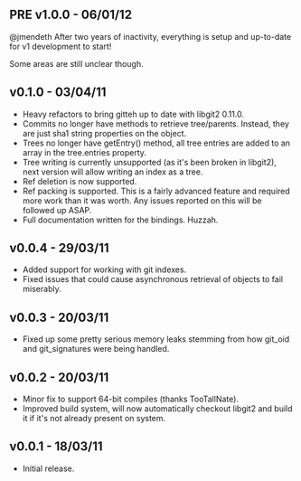 ## PRE v1.0.0 - 06/01/12
@jmendeth After two years of inactivity, everything
is setup and up-to-date for v1 development to start!

Some areas are still unclear though.


## v0.1.0 - 03/04/11
* Heavy refactors to bring gitteh up to date with libgit2 0.11.0.
* Commits no longer have methods to retrieve tree/parents. Instead, they are just sha1 string properties on the object.
* Trees no longer have getEntry() method, all tree entries are added to an array in the tree.entries property.
* Tree writing is currently unsupported (as it's been broken in libgit2), next version will allow writing an index as a tree.
* Ref deletion is now supported.
* Ref packing is supported. This is a fairly advanced feature and required more work than it was worth. Any issues reported on this will be followed up ASAP.
* Full documentation written for the bindings. Huzzah.


## v0.0.4 - 29/03/11
* Added support for working with git indexes. 
* Fixed issues that could cause asynchronous retrieval of objects to fail miserably.


## v0.0.3 - 20/03/11
* Fixed up some pretty serious memory leaks stemming from how git_oid and git_signatures were being handled.


## v0.0.2 - 20/03/11
* Minor fix to support 64-bit compiles (thanks TooTallNate).
* Improved build system, will now automatically checkout libgit2 and build it if it's not already present on system.


## v0.0.1 - 18/03/11
* Initial release.
